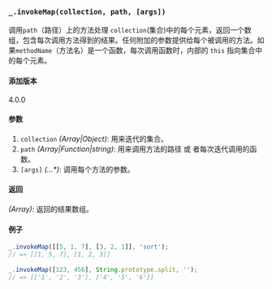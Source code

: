 ### `_.invokeMap(collection, path, [args])`[​](#_invokemapcollection-path-args "_invokemapcollection-path-args的直接链接")

调用`path`（路径）上的方法处理 `collection`(集合)中的每个元素，返回一个数组，包含每次调用方法得到的结果。任何附加的参数提供给每个被调用的方法。如果`methodName`（方法名）是一个函数，每次调用函数时，内部的 `this` 指向集合中的每个元素。

#### 添加版本

4.0.0

#### 参数

1.  `collection` _(Array|Object)_: 用来迭代的集合。
2.  `path` _(Array|Function|string)_: 用来调用方法的路径 或 者每次迭代调用的函数。
3.  `[args]` _(...\*)_: 调用每个方法的参数。

#### 返回

_(Array)_: 返回的结果数组。

#### 例子

```js
_.invokeMap([[5, 1, 7], [3, 2, 1]], 'sort');
// => [[1, 5, 7], [1, 2, 3]]
 
_.invokeMap([123, 456], String.prototype.split, '');
// => [['1', '2', '3'], ['4', '5', '6']]

```